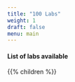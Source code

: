 ```yaml
---
title: "100 Labs"
weight: 1
draft: false
menu: main
---
```



#### List of labs available
{{% children %}}
